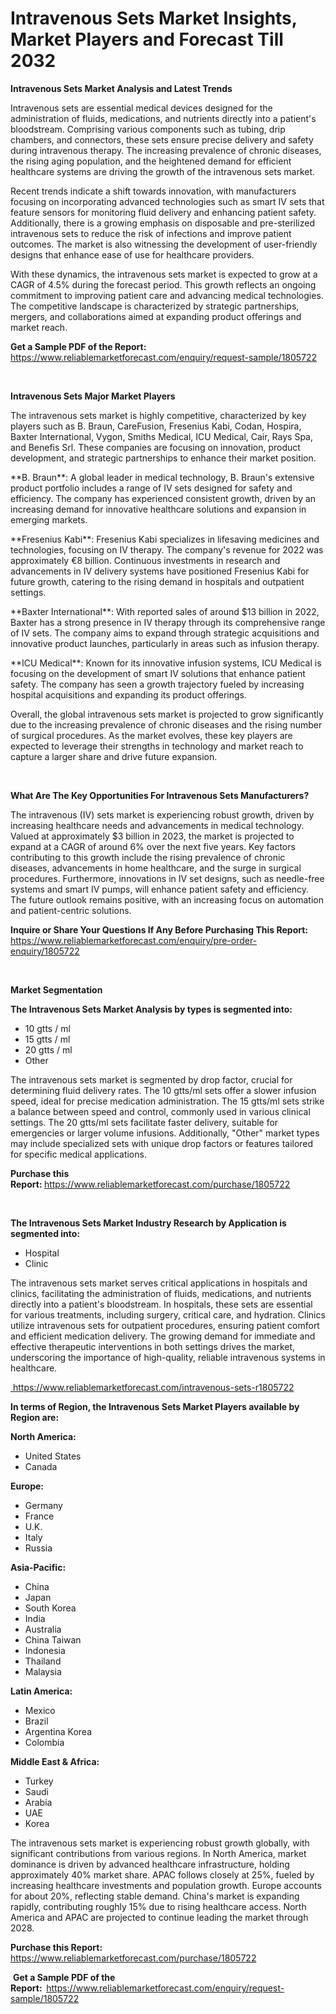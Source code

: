 <p><h1>Intravenous Sets Market Insights, Market Players and Forecast Till 2032</h1></p><p><strong>Intravenous Sets Market Analysis and Latest Trends</strong></p>
<p><p>Intravenous sets are essential medical devices designed for the administration of fluids, medications, and nutrients directly into a patient's bloodstream. Comprising various components such as tubing, drip chambers, and connectors, these sets ensure precise delivery and safety during intravenous therapy. The increasing prevalence of chronic diseases, the rising aging population, and the heightened demand for efficient healthcare systems are driving the growth of the intravenous sets market.</p><p>Recent trends indicate a shift towards innovation, with manufacturers focusing on incorporating advanced technologies such as smart IV sets that feature sensors for monitoring fluid delivery and enhancing patient safety. Additionally, there is a growing emphasis on disposable and pre-sterilized intravenous sets to reduce the risk of infections and improve patient outcomes. The market is also witnessing the development of user-friendly designs that enhance ease of use for healthcare providers.</p><p>With these dynamics, the intravenous sets market is expected to grow at a CAGR of 4.5% during the forecast period. This growth reflects an ongoing commitment to improving patient care and advancing medical technologies. The competitive landscape is characterized by strategic partnerships, mergers, and collaborations aimed at expanding product offerings and market reach.</p></p>
<p><strong>Get a Sample PDF of the Report:&nbsp;</strong> <a href="https://www.reliablemarketforecast.com/enquiry/request-sample/1805722?utm_campaign=2758&utm_medium=2&utm_source=Github&utm_content=ia&utm_term=13042025&utm_id=intravenous-sets">https://www.reliablemarketforecast.com/enquiry/request-sample/1805722</a></p>
<p>&nbsp;</p>
<p><strong>Intravenous Sets Major Market Players</strong></p>
<p><p>The intravenous sets market is highly competitive, characterized by key players such as B. Braun, CareFusion, Fresenius Kabi, Codan, Hospira, Baxter International, Vygon, Smiths Medical, ICU Medical, Cair, Rays Spa, and Benefis Srl. These companies are focusing on innovation, product development, and strategic partnerships to enhance their market position.</p><p>**B. Braun**: A global leader in medical technology, B. Braun's extensive product portfolio includes a range of IV sets designed for safety and efficiency. The company has experienced consistent growth, driven by an increasing demand for innovative healthcare solutions and expansion in emerging markets.</p><p>**Fresenius Kabi**: Fresenius Kabi specializes in lifesaving medicines and technologies, focusing on IV therapy. The company's revenue for 2022 was approximately €8 billion. Continuous investments in research and advancements in IV delivery systems have positioned Fresenius Kabi for future growth, catering to the rising demand in hospitals and outpatient settings.</p><p>**Baxter International**: With reported sales of around $13 billion in 2022, Baxter has a strong presence in IV therapy through its comprehensive range of IV sets. The company aims to expand through strategic acquisitions and innovative product launches, particularly in areas such as infusion therapy.</p><p>**ICU Medical**: Known for its innovative infusion systems, ICU Medical is focusing on the development of smart IV solutions that enhance patient safety. The company has seen a growth trajectory fueled by increasing hospital acquisitions and expanding its product offerings.</p><p>Overall, the global intravenous sets market is projected to grow significantly due to the increasing prevalence of chronic diseases and the rising number of surgical procedures. As the market evolves, these key players are expected to leverage their strengths in technology and market reach to capture a larger share and drive future expansion.</p></p>
<p>&nbsp;</p>
<p><strong>What Are The Key Opportunities For Intravenous Sets Manufacturers?</strong></p>
<p><p>The intravenous (IV) sets market is experiencing robust growth, driven by increasing healthcare needs and advancements in medical technology. Valued at approximately $3 billion in 2023, the market is projected to expand at a CAGR of around 6% over the next five years. Key factors contributing to this growth include the rising prevalence of chronic diseases, advancements in home healthcare, and the surge in surgical procedures. Furthermore, innovations in IV set designs, such as needle-free systems and smart IV pumps, will enhance patient safety and efficiency. The future outlook remains positive, with an increasing focus on automation and patient-centric solutions.</p></p>
<p><strong>Inquire or Share Your Questions If Any Before Purchasing This Report:</strong> <a href="https://www.reliablemarketforecast.com/enquiry/pre-order-enquiry/1805722?utm_campaign=2758&utm_medium=2&utm_source=Github&utm_content=ia&utm_term=13042025&utm_id=intravenous-sets">https://www.reliablemarketforecast.com/enquiry/pre-order-enquiry/1805722</a></p>
<p>&nbsp;</p>
<p><strong>Market Segmentation</strong></p>
<p><strong>The Intravenous Sets Market Analysis by types is segmented into:</strong></p>
<p><ul><li>10 gtts / ml</li><li>15 gtts / ml</li><li>20 gtts / ml</li><li>Other</li></ul></p>
<p><p>The intravenous sets market is segmented by drop factor, crucial for determining fluid delivery rates. The 10 gtts/ml sets offer a slower infusion speed, ideal for precise medication administration. The 15 gtts/ml sets strike a balance between speed and control, commonly used in various clinical settings. The 20 gtts/ml sets facilitate faster delivery, suitable for emergencies or larger volume infusions. Additionally, "Other" market types may include specialized sets with unique drop factors or features tailored for specific medical applications.</p></p>
<p><strong>Purchase this Report:&nbsp;</strong><a href="https://www.reliablemarketforecast.com/purchase/1805722?utm_campaign=2758&utm_medium=2&utm_source=Github&utm_content=ia&utm_term=13042025&utm_id=intravenous-sets">https://www.reliablemarketforecast.com/purchase/1805722</a></p>
<p>&nbsp;</p>
<p><strong>The Intravenous Sets Market Industry Research by Application is segmented into:</strong></p>
<p><ul><li>Hospital</li><li>Clinic</li></ul></p>
<p><p>The intravenous sets market serves critical applications in hospitals and clinics, facilitating the administration of fluids, medications, and nutrients directly into a patient's bloodstream. In hospitals, these sets are essential for various treatments, including surgery, critical care, and hydration. Clinics utilize intravenous sets for outpatient procedures, ensuring patient comfort and efficient medication delivery. The growing demand for immediate and effective therapeutic interventions in both settings drives the market, underscoring the importance of high-quality, reliable intravenous systems in healthcare.</p></p>
<p><a href="https://www.reliablemarketforecast.com/intravenous-sets-r1805722?utm_campaign=2758&utm_medium=2&utm_source=Github&utm_content=ia&utm_term=13042025&utm_id=intravenous-sets">&nbsp;https://www.reliablemarketforecast.com/intravenous-sets-r1805722</a></p>
<p><strong>In terms of Region, the Intravenous Sets Market Players available by Region are:</strong></p>
<p>
    <p> <strong> North America: </strong>
        <ul>
            <li>United States</li>
            <li>Canada</li>
        </ul>
        </p> 
    <p> <strong> Europe: </strong>
        <ul>
            <li>Germany</li>
            <li>France</li>
            <li>U.K.</li>
            <li>Italy</li>
            <li>Russia</li>
        </ul>
        </p> 
    <p> <strong> Asia-Pacific: </strong>
        <ul>
            <li>China</li>
            <li>Japan</li>
            <li>South Korea</li>
            <li>India</li>
            <li>Australia</li>
            <li>China Taiwan</li>
            <li>Indonesia</li>
            <li>Thailand</li>
            <li>Malaysia</li>
        </ul>
        </p> 
    <p> <strong> Latin America: </strong>
        <ul>
            <li>Mexico</li>
            <li>Brazil</li>
            <li>Argentina Korea</li>
            <li>Colombia</li>
        </ul>
        </p> 
    <p> <strong> Middle East & Africa: </strong>
        <ul>
            <li>Turkey</li>
            <li>Saudi</li>
            <li>Arabia</li>
            <li>UAE</li>
            <li>Korea</li>
        </ul>
    </p>
    </p>
<p><p>The intravenous sets market is experiencing robust growth globally, with significant contributions from various regions. In North America, market dominance is driven by advanced healthcare infrastructure, holding approximately 40% market share. APAC follows closely at 25%, fueled by increasing healthcare investments and population growth. Europe accounts for about 20%, reflecting stable demand. China's market is expanding rapidly, contributing roughly 15% due to rising healthcare access. North America and APAC are projected to continue leading the market through 2028.</p></p>
<p><strong>Purchase this Report: </strong><a href="https://www.reliablemarketforecast.com/purchase/1805722?utm_campaign=2758&utm_medium=2&utm_source=Github&utm_content=ia&utm_term=13042025&utm_id=intravenous-sets">https://www.reliablemarketforecast.com/purchase/1805722</a></p>
<p>&nbsp;<strong>Get a Sample PDF of the Report:&nbsp;&nbsp;</strong><a href="https://www.reliablemarketforecast.com/enquiry/request-sample/1805722?utm_campaign=2758&utm_medium=2&utm_source=Github&utm_content=ia&utm_term=13042025&utm_id=intravenous-sets">https://www.reliablemarketforecast.com/enquiry/request-sample/1805722</a></p>
<p><strong></strong></p>
<p><p></p><p></p><p></p></p>